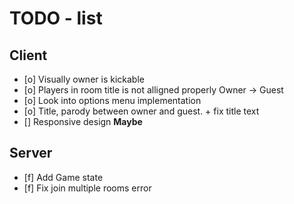# TODO - list

## Client
 - [o] Visually owner is kickable
 - [o] Players in room title is not alligned properly Owner -> Guest
 - [o] Look into options menu implementation
 - [o] Title, parody between owner and guest. + fix title text
 - [] Responsive design **Maybe**

## Server
 - [f] Add Game state
 - [f] Fix join multiple rooms error